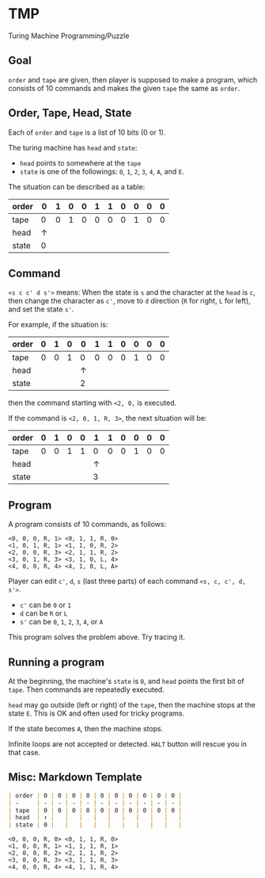 # TMP

Turing Machine Programming/Puzzle

## Goal

`order` and `tape` are given, then player is supposed to make a program, which consists of 10 commands and makes the given `tape` the same as `order`.

## Order, Tape, Head, State

Each of `order` and `tape` is a list of 10 bits (0 or 1).

The turing machine has `head` and `state`:

- `head` points to somewhere at the `tape`
- `state` is one of the followings: `0`, `1`, `2`, `3`, `4`, `A`, and `E`.

The situation can be described as a table:

| order | 0 | 1 | 0 | 0 | 1 | 1 | 0 | 0 | 0 | 0 |
| -     | - | - | - | - | - | - | - | - | - | - |
| tape  | 0 | 0 | 1 | 0 | 0 | 0 | 0 | 1 | 0 | 0 |
| head  | ↑ |   |   |   |   |   |   |   |   |   |
| state | 0 |   |   |   |   |   |   |   |   |   |

## Command

`<s c c' d s'>` means: When the state is `s` and the character at the `head` is `c`, then change the character as `c'`, move to `d` direction (`R` for right, `L` for left), and set the state `s'`.

For example, if the situation is:

| order | 0 | 1 | 0 | 0 | 1 | 1 | 0 | 0 | 0 | 0 |
| -     | - | - | - | - | - | - | - | - | - | - |
| tape  | 0 | 0 | 1 | 0 | 0 | 0 | 0 | 1 | 0 | 0 |
| head  |   |   |   | ↑ |   |   |   |   |   |   |
| state |   |   |   | 2 |   |   |   |   |   |   |

then the command starting with `<2, 0,` is executed.

If the command is `<2, 0, 1, R, 3>`, the next situation will be:

| order | 0 | 1 | 0 | 0 | 1 | 1 | 0 | 0 | 0 | 0 |
| -     | - | - | - | - | - | - | - | - | - | - |
| tape  | 0 | 0 | 1 | 1 | 0 | 0 | 0 | 1 | 0 | 0 |
| head  |   |   |   |   | ↑ |   |   |   |   |   |
| state |   |   |   |   | 3 |   |   |   |   |   |

## Program

A program consists of 10 commands, as follows:

```
<0, 0, 0, R, 1> <0, 1, 1, R, 0>
<1, 0, 1, R, 1> <1, 1, 0, R, 2>
<2, 0, 0, R, 3> <2, 1, 1, R, 2>
<3, 0, 1, R, 3> <3, 1, 0, L, 4>
<4, 0, 0, R, 4> <4, 1, 0, L, A>
```

Player can edit `c'`, `d`, `s` (last three parts) of each command `<s, c, c', d, s'>`.

- `c'` can be `0` or `1`
- `d` can be `R` or `L`
- `s'` can be `0`, `1`, `2`, `3`, `4`, or `A`

This program solves the problem above. Try tracing it.

## Running a program

At the beginning, the machine's `state` is `0`, and `head` points the first bit of `tape`. Then commands are repeatedly executed.

`head` may go outside (left or right) of the `tape`, then the machine stops at the state `E`. This is OK and often used for tricky programs.

If the state becomes `A`, then the machine stops.

Infinite loops are not accepted or detected. `HALT` button will rescue you in that case.

## Misc: Markdown Template

```md
| order | 0 | 0 | 0 | 0 | 0 | 0 | 0 | 0 | 0 | 0 |
| -     | - | - | - | - | - | - | - | - | - | - |
| tape  | 0 | 0 | 0 | 0 | 0 | 0 | 0 | 0 | 0 | 0 |
| head  | ↑ |   |   |   |   |   |   |   |   |   |
| state | 0 |   |   |   |   |   |   |   |   |   |
```

```
<0, 0, 0, R, 0> <0, 1, 1, R, 0>
<1, 0, 0, R, 1> <1, 1, 1, R, 1>
<2, 0, 0, R, 2> <2, 1, 1, R, 2>
<3, 0, 0, R, 3> <3, 1, 1, R, 3>
<4, 0, 0, R, 4> <4, 1, 1, R, 4>
```
